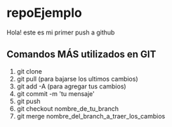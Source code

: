 # repoEjemplo

Hola! este es mi primer push a github

## Comandos MÁS utilizados en GIT
1. git clone <url del repo>
2. git pull (para bajarse los ultimos cambios)
3. git add -A (para agregar tus cambios)
4. git commit -m 'tu mensaje'
5. git push
6. git checkout nombre_de_tu_branch
7. git merge nombre_del_branch_a_traer_los_cambios